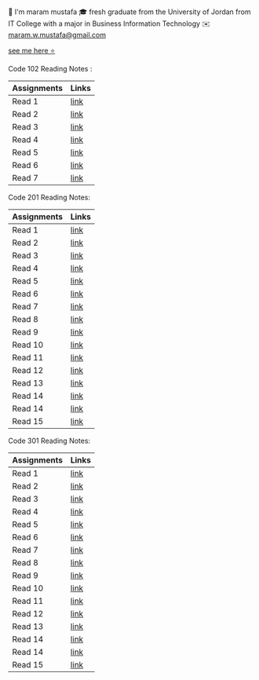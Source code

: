 

  📝  I'm maram mustafa 
  🎓 fresh graduate from the University of Jordan from IT College with a major in Business Information Technology 
  ✉️ maram.w.mustafa@gmail.com 

[see me here ⭐](https://github.com/maram-mustafa)


Code 102 Reading Notes : 

| Assignments    | Links            |
| -----------    | -------------    |
| Read 1         | [link](Read1.md) |
| Read 2         | [link](Read2.md) |
| Read 3         | [link](Read3.md) |
| Read 4         | [link](Read4.md) |
| Read 5         | [link](Read5.md) |
| Read 6         | [link](Read6.md) |
| Read 7         | [link](Read7.md) |



Code 201 Reading Notes:

| Assignments    | Links                       |
| -----------    | ----------------------      |
| Read 1         | [link](class-01.md)         |
| Read 2         | [link](class-02.md)         |   
| Read 3         | [link](class-03.md)         |
| Read 4         | [link](class-04.md)         |
| Read 5         | [link](class-05.md)         |
| Read 6         | [link](class-06.md)         |
| Read 7         | [link](class-07.md)         | 
| Read 8         | [link](class-08.md)         |
| Read 9         | [link](class-09.md)         |
| Read 10        | [link](class-10.md)         |
| Read 11        | [link](class-11.md)         |
| Read 12        | [link](class-12.md)         |
| Read 13        | [link](class-13.md)         |
| Read 14        | [link](class-14a.md)        |
| Read 14        | [link](class-14b.md)        | 
| Read 15        | [link]()                    | 




Code 301 Reading Notes:

| Assignments    | Links                       |
| -----------    | ----------------------      |
| Read 1         | [link](301/Reading-1.md)    |
| Read 2         | [link](301/Reading-2.md)    |   
| Read 3         | [link]()                    |
| Read 4         | [link]()                    |
| Read 5         | [link]()                    |
| Read 6         | [link]()                    |
| Read 7         | [link]()                    | 
| Read 8         | [link]()                    |
| Read 9         | [link]()                    |
| Read 10        | [link]()                    |
| Read 11        | [link]()                    |
| Read 12        | [link]()                    |
| Read 13        | [link]()                    |
| Read 14        | [link]()                    |
| Read 14        | [link]()                    | 
| Read 15        | [link]()                    | 

